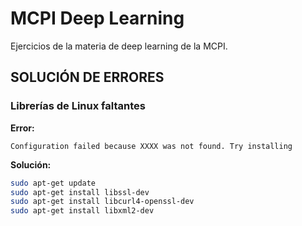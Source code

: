 # MCPI Deep Learning

Ejercicios de la materia de deep learning de la MCPI.

## SOLUCIÓN DE ERRORES

### Librerías de Linux faltantes

**Error:**

```
Configuration failed because XXXX was not found. Try installing
```

**Solución:**

```bash
sudo apt-get update
sudo apt-get install libssl-dev
sudo apt-get install libcurl4-openssl-dev 
sudo apt-get install libxml2-dev
```